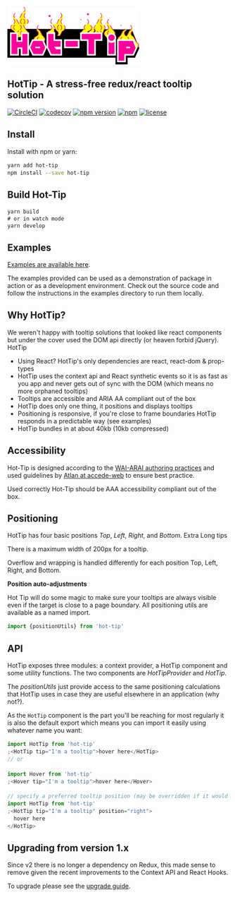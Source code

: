 [![HotTip](https://github.com/adamdharrington/hot-tip/raw/v2-rc/examples/src/images/hot-tip-sm.png?raw=true)](https://github.com/adamdharrington/hot-tip)

## HotTip - A stress-free redux/react tooltip solution

[![CircleCI](https://circleci.com/gh/adamdharrington/hot-tip.svg?style=shield)](https://circleci.com/gh/adamdharrington/hot-tip)
[![codecov](https://codecov.io/gh/adamdharrington/hot-tip/branch/v2-rc/graph/badge.svg)](https://codecov.io/gh/adamdharrington/hot-tip)
[![npm version](https://badge.fury.io/js/hot-tip.svg)](https://npmjs.com/package/hot-tip)
[![npm](https://img.shields.io/npm/dm/hot-tip.svg)](https://npmjs.com/package/hot-tip)
[![license](https://img.shields.io/github/license/adamdharrington/hot-tip.svg)](https://github.com/adamdharrington/hot-tip/blob/master/LICENCE)

## Install

Install with npm or yarn:

```bash
yarn add hot-tip
npm install --save hot-tip
```

## Build Hot-Tip

```shell
yarn build
# or in watch mode
yarn develop
```

## Examples

[Examples are available here](https://adamdharrington.github.io/hot-tip/).

The examples provided can be used as a demonstration of package in action or as
a development environment. Check out the source code and follow the instructions
in the examples directory to run them locally.

## Why HotTip?

We weren't happy with tooltip solutions that looked like react components but under the cover used the DOM api directly (or heaven forbid jQuery). HotTip

- Using React? HotTip's only dependencies are react, react-dom & prop-types
- HotTip uses the context api and React synthetic events so it is as fast as you app and never gets out of sync with the DOM (which means no more orphaned tooltips)
- Tooltips are accessible and ARIA AA compliant out of the box
- HotTip does only one thing, it positions and displays tooltips
- Positioning is responsive, if you're close to frame boundaries HotTip responds in a predictable way (see examples)
- HotTip bundles in at about 40kb (10kb compressed)

## Accessibility

Hot-Tip is designed according to the [WAI-ARAI authoring practices](https://www.w3.org/TR/wai-aria-practices-1.1/#tooltip) and used guidelines by [Atlan at accede-web](https://www.accede-web.com/en/guidelines/rich-interface-components/tooltips-aria/) to ensure best practice.

Used correctly Hot-Tip should be AAA accessibility compliant out of the box.

## Positioning

HotTip has four basic positions _Top_, _Left_, _Right_, and _Bottom_.
Extra Long tips

There is a maximum width of 200px for a tooltip.

Overflow and wrapping is handled differently for each position Top, Left, Right, and Bottom.

**Position auto-adjustments**

Hot Tip will do some magic to make sure your tooltips are always visible even if the target is close to a page boundary. All positioning utils are available as a named import.

```javascript
import {positionUtils} from 'hot-tip'
```

## API

HotTip exposes three modules: a context provider, a HotTip component and some utility functions. The two components are _HotTipProvider_ and _HotTip_.

The _positionUtils_ just provide access to the same positioning calculations that HotTip uses in case they are useful elsewhere in an application (why not?).

As the `HotTip` component is the part you'll be reaching for most regularly it is also the default export which means you can import it easily using whatever name you want:

```javascript
import HotTip from 'hot-tip'
;<HotTip tip="I'm a tooltip">hover here</HotTip>
// or

import Hover from 'hot-tip'
;<Hover tip="I'm a tooltip">hover here</Hover>

// specify a preferred tooltip position (may be overridden if it would not be visible)
import HotTip from 'hot-tip'
;<HotTip tip="I'm a tooltip" position="right">
  hover here
</HotTip>
```

## Upgrading from version 1.x

Since v2 there is no longer a dependency on Redux, this made sense to remove given the recent improvements to the Context API and React Hooks.

To upgrade please see the [upgrade guide](../upgrading.md).
